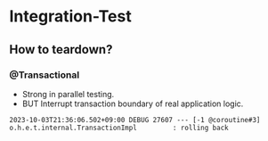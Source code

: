 # Integration-Test

## How to teardown?

### @Transactional
- Strong in parallel testing.
- BUT Interrupt transaction boundary of real application logic.
```shell
2023-10-03T21:36:06.502+09:00 DEBUG 27607 --- [-1 @coroutine#3] o.h.e.t.internal.TransactionImpl         : rolling back
```

